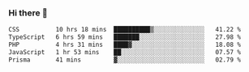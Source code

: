 ### Hi there 🌱
<!--START_SECTION:waka-->

```txt
CSS          10 hrs 18 mins  ██████████▒░░░░░░░░░░░░░░   41.22 %
TypeScript   6 hrs 59 mins   ███████░░░░░░░░░░░░░░░░░░   27.98 %
PHP          4 hrs 31 mins   ████▓░░░░░░░░░░░░░░░░░░░░   18.08 %
JavaScript   1 hr 53 mins    ██░░░░░░░░░░░░░░░░░░░░░░░   07.57 %
Prisma       41 mins         ▓░░░░░░░░░░░░░░░░░░░░░░░░   02.79 %
```

<!--END_SECTION:waka-->
<!--
**Dieg0raf/Dieg0raf** is a ✨ _special_ ✨ repository because its `README.md` (this file) appears on your GitHub profile.

Here are some ideas to get you started:

- 🔭 I’m currently working on ...
- 🌱 I’m currently learning ...
- 👯 I’m looking to collaborate on ...
- 🤔 I’m looking for help with ...
- 💬 Ask me about ...
- 📫 How to reach me: ...
- 😄 Pronouns: ...
- ⚡ Fun fact: ...
-->
